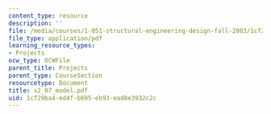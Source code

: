 ```yaml
---
content_type: resource
description: ''
file: /media/courses/1-051-structural-engineering-design-fall-2003/1cf29ba4ed4fb695eb93ead8e3932c2c_s2_07_model.pdf
file_type: application/pdf
learning_resource_types:
- Projects
ocw_type: OCWFile
parent_title: Projects
parent_type: CourseSection
resourcetype: Document
title: s2_07_model.pdf
uid: 1cf29ba4-ed4f-b695-eb93-ead8e3932c2c
---
```

